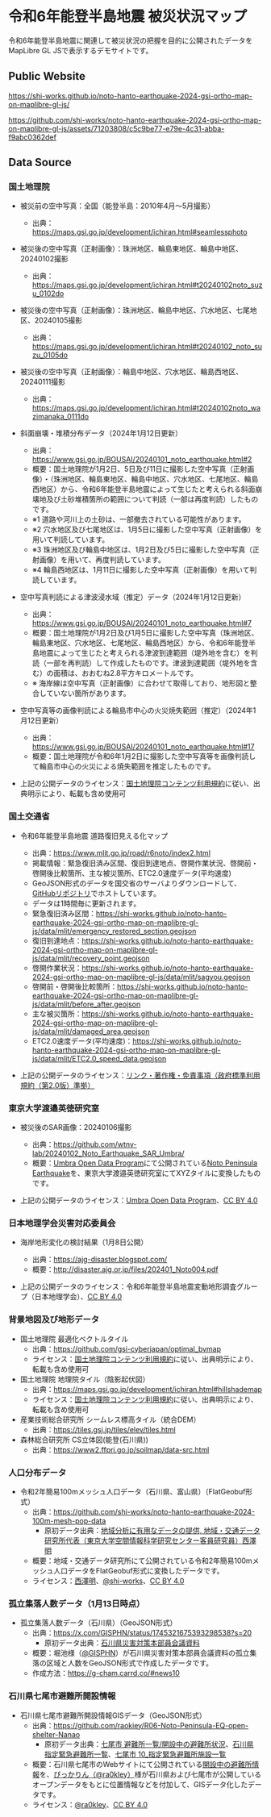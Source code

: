 # 令和6年能登半島地震 被災状況マップ
令和6年能登半島地震に関連して被災状況の把握を目的に公開されたデータをMapLibre GL JSで表示するデモサイトです。

## Public Website
https://shi-works.github.io/noto-hanto-earthquake-2024-gsi-ortho-map-on-maplibre-gl-js/

https://github.com/shi-works/noto-hanto-earthquake-2024-gsi-ortho-map-on-maplibre-gl-js/assets/71203808/c5c9be77-e79e-4c31-abba-f9abc0362def

## Data Source
### 国土地理院
- 被災前の空中写真：全国（能登半島：2010年4月～5月撮影）
    - 出典：https://maps.gsi.go.jp/development/ichiran.html#seamlessphoto
- 被災後の空中写真（正射画像）：珠洲地区、輪島東地区、輪島中地区、20240102撮影
    - 出典：https://maps.gsi.go.jp/development/ichiran.html#t20240102noto_suzu_0102do
- 被災後の空中写真（正射画像）：珠洲地区、輪島中地区、穴水地区、七尾地区、20240105撮影
    - 出典：https://maps.gsi.go.jp/development/ichiran.html#t20240102_noto_suzu_0105do
- 被災後の空中写真（正射画像）：輪島中地区、穴水地区、輪島西地区、20240111撮影
    - 出典：https://maps.gsi.go.jp/development/ichiran.html#t20240102noto_wazimanaka_0111do
- 斜面崩壊・堆積分布データ（2024年1月12日更新）
    - 出典：https://www.gsi.go.jp/BOUSAI/20240101_noto_earthquake.html#2
    - 概要：国土地理院が1月2日、5日及び11日に撮影した空中写真（正射画像）・（珠洲地区、輪島東地区、輪島中地区、穴水地区、七尾地区、輪島西地区）から、令和6年能登半島地震によって生じたと考えられる斜面崩壊地及び土砂堆積箇所の範囲について判読（一部は再度判読）したものです。
    - ※1 道路や河川上の土砂は、一部撤去されている可能性があります。
    - ※2 穴水地区及び七尾地区は、1月5日に撮影した空中写真（正射画像）を用いて判読しています。
    - ※3 珠洲地区及び輪島中地区は、1月2日及び5日に撮影した空中写真（正射画像）を用いて、再度判読しています。
    - ※4 輪島西地区は、1月11日に撮影した空中写真（正射画像）を用いて判読しています。
- 空中写真判読による津波浸水域（推定）データ（2024年1月12日更新）
    - 出典：https://www.gsi.go.jp/BOUSAI/20240101_noto_earthquake.html#7
    - 概要：国土地理院が1月2日及び1月5日に撮影した空中写真（珠洲地区、輪島東地区、穴水地区、七尾地区、輪島西地区）から、令和6年能登半島地震によって生じたと考えられる津波到達範囲（堤外地を含む）を判読（一部を再判読）して作成したものです。津波到達範囲（堤外地を含む）の面積は、おおむね2.8平方キロメートルです。
    - ※ 海岸線は空中写真（正射画像）に合わせて取得しており、地形図と整合していない箇所があります。

- 空中写真等の画像判読による輪島市中心の火災焼失範囲（推定）（2024年1月12日更新）
    - 出典：https://www.gsi.go.jp/BOUSAI/20240101_noto_earthquake.html#17
    - 概要：国土地理院が令和6年1月2日に撮影した空中写真等を画像判読して輪島市中心の火災による焼失範囲を推定したものです。

- 上記の公開データのライセンス：[国土地理院コンテンツ利用規約](https://www.gsi.go.jp/kikakuchousei/kikakuchousei40182.html)に従い、出典明示により、転載も含め使用可

### 国土交通省
- 令和6年能登半島地震 道路復旧見える化マップ
    - 出典：https://www.mlit.go.jp/road/r6noto/index2.html
    - 掲載情報：緊急復旧済み区間、復旧到達地点、啓開作業状況、啓開前・啓開後比較箇所、主な被災箇所、ETC2.0速度データ(平均速度)
    - GeoJSON形式のデータを国交省のサーバよりダウンロードして、[GitHubリポジトリ](https://github.com/shi-works/noto-hanto-earthquake-2024-gsi-ortho-map-on-maplibre-gl-js/tree/main/data/mlit)でホストしています。
    - データは1時間毎に更新されます。
    - 緊急復旧済み区間：https://shi-works.github.io/noto-hanto-earthquake-2024-gsi-ortho-map-on-maplibre-gl-js/data/mlit/emergency_restored_section.geojson
    - 復旧到達地点：https://shi-works.github.io/noto-hanto-earthquake-2024-gsi-ortho-map-on-maplibre-gl-js/data/mlit/recovery_point.geojson
    - 啓開作業状況：https://shi-works.github.io/noto-hanto-earthquake-2024-gsi-ortho-map-on-maplibre-gl-js/data/mlit/sagyou.geojson
    - 啓開前・啓開後比較箇所：https://shi-works.github.io/noto-hanto-earthquake-2024-gsi-ortho-map-on-maplibre-gl-js/data/mlit/before_after.geojson
    - 主な被災箇所：https://shi-works.github.io/noto-hanto-earthquake-2024-gsi-ortho-map-on-maplibre-gl-js/data/mlit/damaged_area.geojson
    - ETC2.0速度データ(平均速度)：https://shi-works.github.io/noto-hanto-earthquake-2024-gsi-ortho-map-on-maplibre-gl-js/data/mlit/ETC2.0_speed_data.geojson

- 上記の公開データのライセンス：[リンク・著作権・免責事項（政府標準利用規約（第2.0版）準拠）](https://www.mlit.go.jp/link.html)

### 東京大学渡邉英徳研究室
- 被災後のSAR画像：20240106撮影
    - 出典：https://github.com/wtnv-lab/20240102_Noto_Earthquake_SAR_Umbra/
    - 概要：[Umbra Open Data Program](https://umbra.space/open-data)にて公開されている[Noto Peninsula Earthquake](http://umbra-open-data-catalog.s3-website.us-west-2.amazonaws.com/?prefix=sar-data/tasks/ad%20hoc/Noto%20Peninsula%20Earthquake/)を、東京大学渡邉英徳研究室にてXYZタイルに変換したものです。

- 上記の公開データのライセンス：[Umbra Open Data Program](https://umbra.space/open-data)、[CC BY 4.0](https://creativecommons.org/licenses/by/4.0/deed.ja)

### 日本地理学会災害対応委員会
- 海岸地形変化の検討結果（1月8日公開）
    - 出典：https://ajg-disaster.blogspot.com/
    - 概要：http://disaster.ajg.or.jp/files/202401_Noto004.pdf

- 上記の公開データのライセンス：令和6年能登半島地震変動地形調査グループ（日本地理学会）、[CC BY 4.0](https://creativecommons.org/licenses/by/4.0/deed.ja)

### 背景地図及び地形データ
- 国土地理院 最適化ベクトルタイル
    - 出典：https://github.com/gsi-cyberjapan/optimal_bvmap
    - ライセンス：[国土地理院コンテンツ利用規約](https://www.gsi.go.jp/kikakuchousei/kikakuchousei40182.html)に従い、出典明示により、転載も含め使用可
- 国土地理院 地理院タイル（陰影起伏図）
    - 出典：https://maps.gsi.go.jp/development/ichiran.html#hillshademap
    - ライセンス：[国土地理院コンテンツ利用規約](https://www.gsi.go.jp/kikakuchousei/kikakuchousei40182.html)に従い、出典明示により、転載も含め使用可
- 産業技術総合研究所 シームレス標高タイル（統合DEM）
    - 出典：https://tiles.gsj.jp/tiles/elev/tiles.html
- 森林総合研究所 CS立体図(能登(石川県))
    - 出典：https://www2.ffpri.go.jp/soilmap/data-src.html

### 人口分布データ
- 令和2年簡易100mメッシュ人口データ（石川県、富山県）（FlatGeobuf形式）
    - 出典：https://github.com/shi-works/noto-hanto-earthquake-2024-100m-mesh-pop-data
        - 原初データ出典：[地域分析に有用なデータの提供, 地域・交通データ研究所代表（東京大学空間情報科学研究センター客員研究員）西澤明](https://gtfs-gis.jp/teikyo/index.html)
    - 概要：地域・交通データ研究所にて公開されている令和2年簡易100mメッシュ人口データをFlatGeobuf形式に変換したデータです。
    - ライセンス：[西澤明](https://gtfs-gis.jp/teikyo/index.html)、[@shi-works](https://twitter.com/shi__works)、[CC BY 4.0](https://creativecommons.org/licenses/by/4.0/deed.ja)

### 孤立集落人数データ（1月13日時点）
- 孤立集落人数データ（石川県）（GeoJSON形式）
    - 出典：https://x.com/GISPHN/status/1745321675393298538?s=20
        - 原初データ出典：[石川県災害対策本部員会議資料](https://www.pref.ishikawa.lg.jp/saigai/202401jishin-taisakuhonbu.html#honbu)
    - 概要：堀池様（[@GISPHN](https://twitter.com/GISPHN)）が石川県災害対策本部員会議資料の孤立集落の区域と人数をGeoJSON形式で作成したデータです。
    - 作成方法：https://g-cham.carrd.co/#news10

### 石川県七尾市避難所開設情報
- 石川県七尾市避難所開設情報GISデータ（GeoJSON形式）
    - 出典：https://github.com/raokiey/R06-Noto-Peninsula-EQ-open-shelter-Nanao
        - 原初データ出典：[七尾市 避難所一覧/開設中の避難所状況](https://www.city.nanao.lg.jp/bosai/mail/202401021200.html)、[石川県 指定緊急避難所一覧](https://www.pref.ishikawa.lg.jp/opendata/shakaikiban_index.html)、[七尾市 10_指定緊急避難所施設一覧](https://www.city.nanao.lg.jp/koho/shise/koho/opendata/index.html)
    - 概要：石川県七尾市のWebサイトにて公開されている[開設中の避難所情報](https://www.city.nanao.lg.jp/bosai/mail/202401021200.html)を、[ぴっかりん（@ra0kley）](https://twitter.com/ra0kley)様が石川県および七尾市が公開しているオープンデータをもとに位置情報などを付加して、GISデータ化したデータです。
    - ライセンス：[@ra0kley](https://twitter.com/ra0kley)、[CC BY 4.0](https://creativecommons.org/licenses/by/4.0/)
